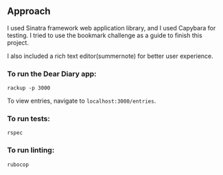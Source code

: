 ## Approach

I used Sinatra framework web application library, and I used Capybara for testing.
I tried to use the bookmark challenge as a guide to finish this project.

I also included a rich text editor(summernote) for better user experience.

### To run the Dear Diary app:
 
 ```
 rackup -p 3000
 ```
 
 To view entries, navigate to `localhost:3000/entries`.
 
### To run tests:
 
 ```
 rspec
 ```
 
### To run linting:
 
 ```
 rubocop
 ```